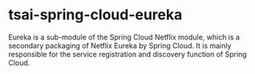 # tsai-spring-cloud-eureka
Eureka is a sub-module of the Spring Cloud Netflix module, which is a secondary packaging of Netflix Eureka by Spring Cloud. It is mainly responsible for the service registration and discovery function of Spring Cloud.
